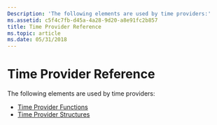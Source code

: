 ```yaml
---
Description: 'The following elements are used by time providers:'
ms.assetid: c5f4c7fb-d45a-4a28-9d20-a8e91fc2b857
title: Time Provider Reference
ms.topic: article
ms.date: 05/31/2018
---
```


# Time Provider Reference

The following elements are used by time providers:

-   [Time Provider Functions](time-provider-functions.md)
-   [Time Provider Structures](time-provider-structures.md)

 

 



